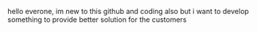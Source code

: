 hello everone,
im new to this github and coding also
but i want to develop something to provide better solution for the customers

